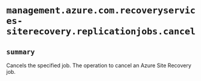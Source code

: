 # `management.azure.com.recoveryservices-siterecovery.replicationjobs.cancel`

## `summary`
Cancels the specified job. The operation to cancel an Azure Site Recovery job.


